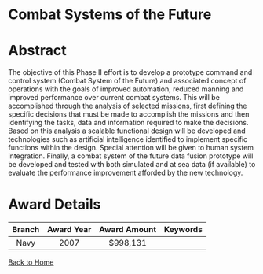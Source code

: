 
Combat Systems of the Future
============================

# Abstract


The objective of this Phase II effort is to develop a prototype command and control system (Combat System of the Future) and associated concept of operations with the goals of improved automation, reduced manning and improved performance over current combat systems. This will be accomplished through the analysis of selected missions, first defining the specific decisions that must be made to accomplish the missions and then identifying the tasks, data and information required to make the decisions. Based on this analysis a scalable functional design will be developed and technologies such as artificial intelligence identified to implement specific functions within the design. Special attention will be given to human system integration. Finally, a combat system of the future data fusion prototype will be developed and tested with both simulated and at sea data (if available) to evaluate the performance improvement afforded by the new technology.  

# Award Details

|Branch|Award Year|Award Amount|Keywords|
| :---: | :---: | :---: | :---: |
|Navy|2007|$998,131||
  
  


[Back to Home](https://github.com/chrischow/dod_sbir_awards#1868)